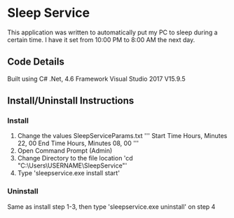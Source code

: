 # Sleep Service
This application was written to automatically put my PC to sleep during a certain time. I have it set from 10:00 PM to 8:00 AM the next day.

## Code Details
Built using C# .Net, 4.6 Framework
Visual Studio 2017 V15.9.5

## Install/Uninstall Instructions
### Install
1. Change the values SleepServiceParams.txt
'''
Start Time Hours, Minutes
22, 00
End Time Hours, Minutes
08, 00
'''
2. Open Command Prompt (Admin)
3. Change Directory to the file location
'cd "C:\Users\USERNAME\SleepService"'
4. Type 'sleepservice.exe install start'

### Uninstall
Same as install step 1-3, then type 'sleepservice.exe uninstall' on step 4